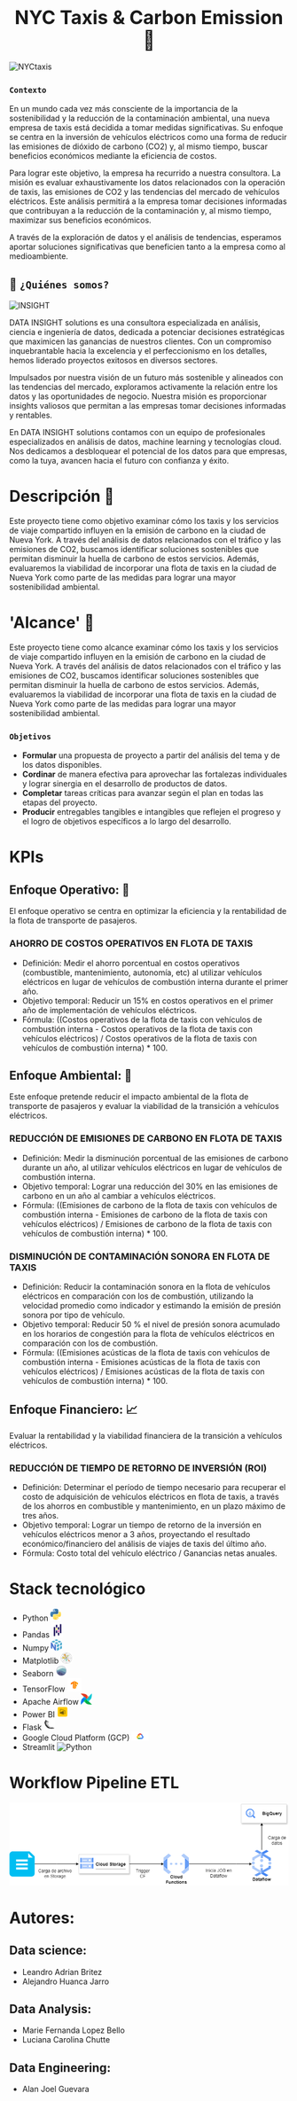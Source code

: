 ﻿<div align="center">

# <span style="font-size:larger;">NYC Taxis & Carbon Emission 🚕 </span>

</div>

![NYCtaxis](img/image.jpg)

### `Contexto`

En un mundo cada vez más consciente de la importancia de la sostenibilidad y la reducción de la contaminación ambiental, una nueva empresa de taxis está decidida a tomar medidas significativas. Su enfoque se centra en la inversión de vehículos eléctricos como una forma de reducir las emisiones de dióxido de carbono (CO2) y, al mismo tiempo, buscar beneficios económicos mediante la eficiencia de costos.

Para lograr este objetivo, la empresa ha recurrido a nuestra consultora. La misión es evaluar exhaustivamente los datos relacionados con la operación de taxis, las emisiones de CO2 y las tendencias del mercado de vehículos eléctricos. Este análisis permitirá a la empresa tomar decisiones informadas que contribuyan a la reducción de la contaminación y, al mismo tiempo, maximizar sus beneficios económicos.

A través de la exploración de datos y el análisis de tendencias, esperamos aportar soluciones significativas que beneficien tanto a la empresa como al medioambiente.

## 🚀 `¿Quiénes somos?`

![INSIGHT](https://github.com/alanguev1/proyecto-final/blob/main/img/DATA%20INDIGHT.jpeg)

DATA INSIGHT solutions es una consultora especializada en análisis, ciencia e ingeniería de datos, dedicada a potenciar decisiones estratégicas que maximicen las ganancias de nuestros clientes. Con un compromiso inquebrantable hacia la excelencia y el perfeccionismo en los detalles, hemos liderado proyectos exitosos en diversos sectores.

Impulsados por nuestra visión de un futuro más sostenible y alineados con las tendencias del mercado, exploramos activamente la relación entre los datos y las oportunidades de negocio. Nuestra misión es proporcionar insights valiosos que permitan a las empresas tomar decisiones informadas y rentables.

En DATA INSIGHT solutions contamos con un equipo de profesionales especializados en análisis de datos, machine learning y tecnologías cloud. Nos dedicamos a desbloquear el potencial de los datos para que empresas, como la tuya, avancen hacia el futuro con confianza y éxito.

# Descripción 📝
Este proyecto tiene como objetivo examinar cómo los taxis y los servicios de viaje compartido influyen en la emisión de carbono en la ciudad de Nueva York. A través del análisis de datos relacionados con el tráfico y las emisiones de CO2, buscamos identificar soluciones sostenibles que permitan disminuir la huella de carbono de estos servicios. Además, evaluaremos la viabilidad de incorporar una flota de taxis en la ciudad de Nueva York como parte de las medidas para lograr una mayor sostenibilidad ambiental.

# 'Alcance' 📝
Este proyecto tiene como alcance examinar cómo los taxis y los servicios de viaje compartido influyen en la emisión de carbono en la ciudad de Nueva York. A través del análisis de datos relacionados con el tráfico y las emisiones de CO2, buscamos identificar soluciones sostenibles que permitan disminuir la huella de carbono de estos servicios. Además, evaluaremos la viabilidad de incorporar una flota de taxis en la ciudad de Nueva York como parte de las medidas para lograr una mayor sostenibilidad ambiental.
    

### `Objetivos`
- **Formular** una propuesta de proyecto a partir del análisis del tema y de los datos disponibles.
- **Cordinar** de manera efectiva para aprovechar las fortalezas individuales y lograr sinergia en el desarrollo de productos de datos.
- **Completar** tareas críticas para avanzar según el plan en todas las etapas del proyecto.
- **Producir** entregables tangibles e intangibles que reflejen el progreso y el logro de objetivos específicos a lo largo del desarrollo.

# KPIs

## Enfoque Operativo: 🚗

El enfoque operativo se centra en optimizar la eficiencia y la rentabilidad de la flota de transporte de pasajeros.


### AHORRO DE COSTOS OPERATIVOS EN FLOTA DE TAXIS

- Definición: Medir el ahorro porcentual en costos operativos (combustible, mantenimiento, autonomía, etc) al utilizar vehículos eléctricos en lugar de vehículos de combustión interna durante el primer año.
- Objetivo temporal: Reducir un 15% en costos operativos en el primer año de implementación de vehículos eléctricos.
- Fórmula: ((Costos operativos de la flota de taxis con vehículos de combustión interna - Costos operativos de la flota de taxis con vehículos eléctricos) / Costos operativos de la flota de taxis con vehículos de combustión interna) * 100.

## Enfoque Ambiental: 🌳

Este enfoque pretende reducir el impacto ambiental de la flota de transporte de pasajeros y evaluar la viabilidad de la transición a vehículos eléctricos.

### REDUCCIÓN DE EMISIONES DE CARBONO EN FLOTA DE TAXIS

- Definición: Medir la disminución porcentual de las emisiones de carbono durante un año, al utilizar vehículos eléctricos en lugar de vehículos de combustión interna.
-  Objetivo temporal: Lograr una reducción del 30% en las emisiones de carbono en un año al cambiar a vehículos eléctricos.
-  Fórmula:  ((Emisiones de carbono de la flota de taxis con vehículos de combustión interna - Emisiones de carbono de la flota de taxis con vehículos eléctricos) / Emisiones de carbono de la flota de taxis con vehículos de combustión interna) * 100.

### DISMINUCIÓN DE CONTAMINACIÓN SONORA EN FLOTA DE TAXIS

-  Definición: Reducir la contaminación sonora en la flota de vehículos eléctricos en comparación con los de combustión, utilizando la velocidad promedio como indicador y estimando la emisión de presión sonora por tipo de vehículo.
-  Objetivo temporal: Reducir 50 % el nivel de presión sonora acumulado en los horarios de congestión para la flota de vehículos eléctricos en comparación con los de combustión. 
-  Fórmula:  ((Emisiones acústicas de la flota de taxis con vehículos de combustión interna - Emisiones acústicas de la flota de taxis con vehículos eléctricos) / Emisiones acústicas de la flota de taxis con vehículos de combustión interna) * 100.

## Enfoque Financiero: 📈

Evaluar la rentabilidad y la viabilidad financiera de la transición a vehículos eléctricos.

### REDUCCIÓN DE TIEMPO DE RETORNO DE INVERSIÓN (ROI)

- Definición: Determinar el período de tiempo necesario para recuperar el costo de adquisición de vehículos eléctricos en flota de taxis, a través de los ahorros en combustible y mantenimiento, en un plazo máximo de tres años.
- Objetivo temporal: Lograr un tiempo de retorno de la inversión en vehículos eléctricos menor a 3 años, proyectando el resultado económico/financiero del análisis de viajes de taxis del último año.
- Fórmula: Costo total del vehículo eléctrico / Ganancias netas anuales.

# Stack tecnológico

- Python <img src="img/logopython.png" alt="Python" width="20"/>
- Pandas <img src="img/logopandas.png" alt="Python" width="20"/>
- Numpy <img src="img/logonumpy.svg" alt="Python" width="20"/>
- Matplotlib <img src="img/logompl.png" alt="Python" width="20"/>
- Seaborn <img src="img/seaborn.png" alt="Python" width="20"/>
- TensorFlow <img src="img/tensorflow.jpg" alt="Python" width="25"/>
- Apache Airflow <img src="img/apache.png" alt="Python" width="20"/>
- Power BI <img src="img/pbi.png" alt="Python" width="20"/>
- Flask <img src="img/flask.jpg" alt="Python" width="20"/>
- Google Cloud Platform (GCP) <img src="img/gcp.png" alt="Python" width="30"/>
- Streamlit <img src="img/img/cover.jpg" alt="Python" width="30"/>

# Workflow Pipeline ETL

<img src="img/diagrama.drawio.png" alt="Workflow">





# Autores:

## Data science:

- Leandro Adrian Britez
- Alejandro Huanca Jarro


## Data Analysis:

- Marie Fernanda Lopez Bello
- Luciana Carolina Chutte

## Data Engineering:

- Alan Joel Guevara



